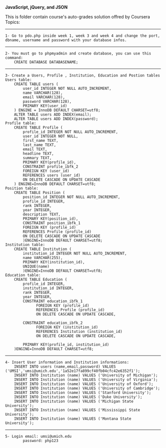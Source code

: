 **JavaScript, jQuery, and JSON**

This is folder contain course's auto-grades solution offred by Coursera
Topics:
***************************************************************************************************************
    1- Go to pdo.php inside week 1, week 3 and week 4 and change the port, dbname, username and password with your database infos.
***************************************************************************************************************
    2- You must go to phpmyadmin and create database, you can use this command:
        CREATE DATABASE DATABASENAME; 
***************************************************************************************************************
    3- Create a Users, Profile , Institution, Education and Postion tables    
    Users table: 
        CREATE TABLE users (
            user_id INTEGER NOT NULL AUTO_INCREMENT,
            name VARCHAR(128),
            email VARCHAR(128),
            password VARCHAR(128),
            PRIMARY KEY(user_id)
        ) ENGINE = InnoDB DEFAULT CHARSET=utf8;
        ALTER TABLE users ADD INDEX(email);
        ALTER TABLE users ADD INDEX(password);
    Profile table:
        CREATE TABLE Profile (
            profile_id INTEGER NOT NULL AUTO_INCREMENT,
            user_id INTEGER NOT NULL,
            first_name TEXT,
            last_name TEXT,
            email TEXT,
            headline TEXT,
            summary TEXT,            
            PRIMARY KEY(profile_id),
            CONSTRAINT profile_ibfk_2
            FOREIGN KEY (user_id)
            REFERENCES users (user_id)
            ON DELETE CASCADE ON UPDATE CASCADE
        ) ENGINE=InnoDB DEFAULT CHARSET=utf8;
    Position table:
        CREATE TABLE Position (
            position_id INTEGER NOT NULL AUTO_INCREMENT,
            profile_id INTEGER,
            rank INTEGER,
            year INTEGER,
            description TEXT,
            PRIMARY KEY(position_id),
            CONSTRAINT position_ibfk_1
            FOREIGN KEY (profile_id)
            REFERENCES Profile (profile_id)
            ON DELETE CASCADE ON UPDATE CASCADE
            )ENGINE=InnoDB DEFAULT CHARSET=utf8;
    Institution table: 
        CREATE TABLE Institution (
            institution_id INTEGER NOT NULL AUTO_INCREMENT,
            name VARCHAR(255),
            PRIMARY KEY(institution_id),
            UNIQUE(name)
            )ENGINE=InnoDB DEFAULT CHARSET=utf8;
    Education table: 
        CREATE TABLE Education (
            profile_id INTEGER,
            institution_id INTEGER,
            rank INTEGER,
            year INTEGER,
            CONSTRAINT education_ibfk_1
                  FOREIGN KEY (profile_id)
                  REFERENCES Profile (profile_id)
                  ON DELETE CASCADE ON UPDATE CASCADE,

            CONSTRAINT education_ibfk_2
                  FOREIGN KEY (institution_id)
                  REFERENCES Institution (institution_id)
                  ON DELETE CASCADE ON UPDATE CASCADE,

            PRIMARY KEY(profile_id, institution_id)
        )ENGINE=InnoDB DEFAULT CHARSET=utf8;
***************************************************************************************************************
    4- Insert User information and Institution informations: 
        INSERT INTO users (name,email,password) VALUES ('UMSI','umsi@umich.edu','1a52e17fa899cf40fb04cfc42e6352f1');
        INSERT INTO Institution (name) VALUES ('University of Michigan');
        INSERT INTO Institution (name) VALUES ('University of Virginia');
        INSERT INTO Institution (name) VALUES ('University of Oxford');
        INSERT INTO Institution (name) VALUES ('University of Cambridge');
        INSERT INTO Institution (name) VALUES ('Stanford University');
        INSERT INTO Institution (name) VALUES ('Duke University');
        INSERT INTO Institution (name) VALUES ('Michigan State University');
        INSERT INTO Institution (name) VALUES ('Mississippi State University');
        INSERT INTO Institution (name) VALUES ('Montana State University');
***************************************************************************************************************
    5- Login email: umsi@umich.edu
            password: php123


